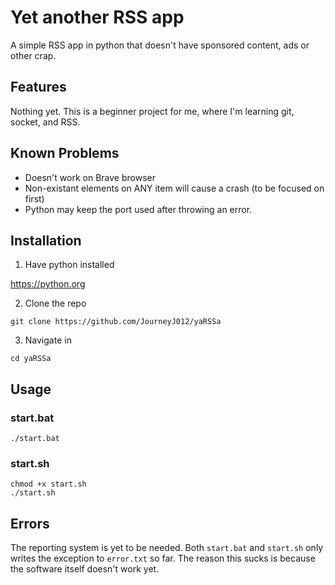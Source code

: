 # Yet another RSS app

A simple RSS app in python that doesn't have sponsored content, ads or other crap.


## Features

Nothing yet. This is a beginner project for me, where I'm learning git, socket, and RSS.


## Known Problems

- Doesn't work on Brave browser
- Non-existant elements on ANY item will cause a crash (to be focused on first)
- Python may keep the port used after throwing an error.


## Installation

1. Have python installed 

https://python.org

2. Clone the repo

`git clone https://github.com/JourneyJ012/yaRSSa`

3. Navigate in

`cd yaRSSa`


## Usage

### start.bat

`./start.bat`

### start.sh

```
chmod +x start.sh
./start.sh
```


## Errors
The reporting system is yet to be needed. Both `start.bat` and `start.sh` only writes the exception to `error.txt` so far. 
The reason this sucks is because the software itself doesn't work yet.